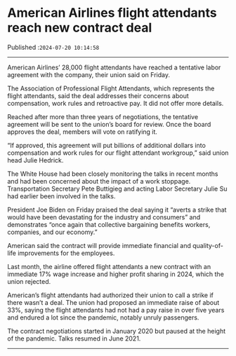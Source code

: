 # American Airlines flight attendants reach new contract deal

Published :`2024-07-20 10:14:58`

---

American Airlines’ 28,000 flight attendants have reached a tentative labor agreement with the company, their union said on Friday.

The Association of Professional Flight Attendants, which represents the flight attendants, said the deal addresses their concerns about compensation, work rules and retroactive pay. It did not offer more details.

Reached after more than three years of negotiations, the tentative agreement will be sent to the union’s board for review. Once the board approves the deal, members will vote on ratifying it.

“If approved, this agreement will put billions of additional dollars into compensation and work rules for our flight attendant workgroup,” said union head Julie Hedrick.

The White House had been closely monitoring the talks in recent months and had been concerned about the impact of a work stoppage. Transportation Secretary Pete Buttigieg and acting Labor Secretary Julie Su had earlier been involved in the talks.

President Joe Biden on Friday praised the deal saying it “averts a strike that would have been devastating for the industry and consumers” and demonstrates “once again that collective bargaining benefits workers, companies, and our economy.”

American said the contract will provide immediate financial and quality-of-life improvements for the employees.

Last month, the airline offered flight attendants a new contract with an immediate 17% wage increase and higher profit sharing in 2024, which the union rejected.

American’s flight attendants had authorized their union to call a strike if there wasn’t a deal. The union had proposed an immediate raise of about 33%, saying the flight attendants had not had a pay raise in over five years and endured a lot since the pandemic, notably unruly passengers.

The contract negotiations started in January 2020 but paused at the height of the pandemic. Talks resumed in June 2021.

---

